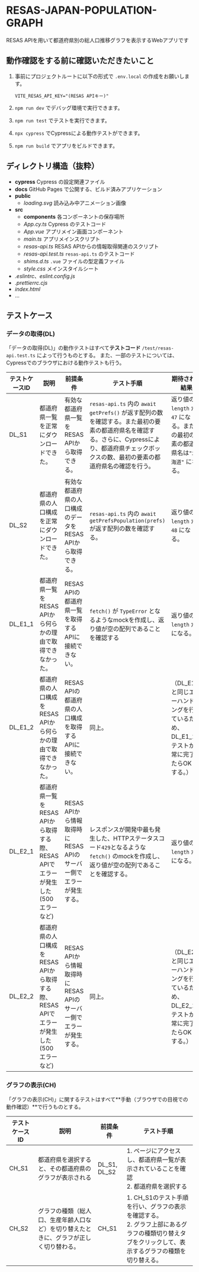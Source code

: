 # RESAS-JAPAN-POPULATION-GRAPH

RESAS APIを用いて都道府県別の総人口推移グラフを表示するWebアプリです

## 動作確認をする前に確認いただきたいこと

1. 事前にプロジェクトルートに以下の形式で `.env.local` の作成をお願いします。

   ```
   VITE_RESAS_API_KEY="(RESAS APIキー)"
   ```

2. `npm run dev` でデバッグ環境で実行できます。
3. `npm run test` でテストを実行できます。
4. `npx cypress` でCypressによる動作テストができます。

5. `npm run build` でアプリをビルドできます。

## ディレクトリ構造（抜粋）

* **cypress**
  Cypress の設定関連ファイル
* **docs**
  GitHub Pages で公開する、ビルド済みアプリケーション
* **public**
  * *loading.svg*
    読み込み中アニメーション画像
* **src**
  * **components**
    各コンポーネントの保存場所
  * *App.cy.ts*
    Cypress のテストコード
  * *App.vue*
    アプリメイン画面コンポーネント
  * *main.ts*
    アプリメインスクリプト
  * *resas-api.ts*
    RESAS APIからの情報取得関連のスクリプト
  * *resas-api.test.ts*
    `resas-api.ts` のテストコード
  * *shims.d.ts*
    `.vue` ファイルの型定義ファイル
  * *style.css*
    メインスタイルシート
* *.eslintrc*、*eslint.config.js*
* *.prettierrc.cjs*
* *index.html*
* ...

## テストケース

### データの取得(DL)

「データの取得(DL)」の動作テストはすべて**テストコード** `/test/resas-api.test.ts` によって行うものとする。
また、一部のテストについては、Cypressでのブラウザにおける動作テストも行う。

| テストケースID | 説明                                                         | 前提条件                                                     | テスト手順                                                   | 期待される結果                                               |
| -------------- | ------------------------------------------------------------ | ------------------------------------------------------------ | ------------------------------------------------------------ | ------------------------------------------------------------ |
| DL_S1          | 都道府県一覧を正常にダウンロードできた。                     | 有効な都道府県一覧をRESAS APIから取得できる。                | `resas-api.ts` 内の `await getPrefs()` が返す配列の数を確認する。また最初の要素の都道府県名を確認する。さらに、Cypressにより、都道府県チェックボックスの数、最初の要素の都道府県名の確認を行う。 | 返り値の`length` が `47` になる。またその最初の要素の都道府県名は`"北海道"` になる。 |
| DL_S2          | 都道府県の人口構成を正常にダウンロードできた。               | 有効な都道府県の人口構成のデータをRESAS APIから取得できる。  | `resas-api.ts` 内の `await getPrefsPopulation(prefs)` が返す配列の数を確認する。 | 返り値の`length` が `48` になる。                            |
| DL_E1_1        | 都道府県一覧をRESAS APIから何らかの理由で取得できなかった。  | RESAS APIの都道府県一覧を取得するAPIに接続できない。         | `fetch()` が `TypeError` となるようなmockを作成し、返り値が空の配列であることを確認する | 返り値の`length` が `0` になる。                             |
| DL_E1_2        | 都道府県の人口構成をRESAS APIから何らかの理由で取得できなかった。 | RESAS APIの都道府県の人口構成を取得するAPIに接続できない。   | 同上。                                                       | （DL_E1_1と同じエラーハンドリングを行っているため、DL_E1_1のテストが正常に完了したらOKとする。） |
| DL_E2_1        | 都道府県一覧をRESAS APIから取得する際、RESAS APIでエラーが発生した(500 エラーなど) | RESAS APIから情報取得時にRESAS APIのサーバー側でエラーが発生する。 | レスポンスが開発中最も発生した、HTTPステータスコード`429`となるような`fetch()` のmockを作成し、返り値が空の配列であることを確認する。 | 返り値の`length` が `0` になる。                             |
| DL_E2_2        | 都道府県の人口構成をRESAS APIから取得する際、RESAS APIでエラーが発生した(500 エラーなど) | RESAS APIから情報取得時にRESAS APIのサーバー側でエラーが発生する。 | 同上。                                                       | （DL_E2_1と同じエラーハンドリングを行っているため、DL_E2_1のテストが正常に完了したらOKとする。） |

### グラフの表示(CH)

「グラフの表示(CH)」に関するテストはすべて**手動（ブラウザでの目視での動作確認）**で行うものとする。

| テストケースID | 説明                                                                                   | 前提条件     | テスト手順                                                                                                                                            |
| -------------- | -------------------------------------------------------------------------------------- | ------------ | ----------------------------------------------------------------------------------------------------------------------------------------------------- |
| CH_S1          | 都道府県を選択すると、その都道府県のグラフが表示される                                 | DL_S1, DL_S2 | 1. ページにアクセスし、都道府県一覧が表示されていることを確認<br>2. 都道府県を選択する                                                                |
| CH_S2          | グラフの種類（総人口、生産年齢人口など）を切り替えたときに、グラフが正しく切り替わる。 | CH_S1        | 1. CH_S1のテスト手順を行い、グラフの表示を確認する。<br>2. グラフ上部にあるグラフの種類切り替えタブをクリックして、表示するグラフの種類を切り替える。 |
